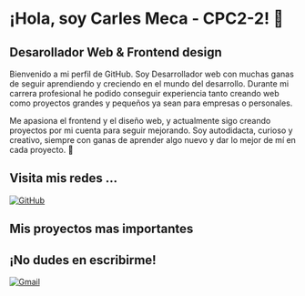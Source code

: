 <div style="text-decoration:none;">
<h1>¡Hola, soy Carles Meca - CPC2-2! 👋</h1>
<h2>Desarollador Web & Frontend design</h2>
</div>

Bienvenido a mi perfil de GitHub. 
Soy Desarrollador web con muchas ganas de seguir aprendiendo y creciendo en el mundo del desarrollo.
Durante mi carrera profesional he podido conseguir experiencia tanto creando web como proyectos grandes y pequeños ya sean para empresas o personales.

Me apasiona el frontend y el diseño web, y actualmente sigo creando proyectos por mi cuenta para seguir mejorando.
Soy autodidacta, curioso y creativo, siempre con ganas de aprender algo nuevo y dar lo mejor de mí en cada proyecto. 🚀

## Visita mis redes ...
[![GitHub](https://img.shields.io/badge/GitHub-181717?style=for-the-badge&logo=github&logoColor=white)](https://github.com/CPC2-2) 

## Mis proyectos mas importantes

## ¡No dudes en escribirme! 
[![Gmail](https://img.shields.io/badge/Gmail-D14836?style=for-the-badge&logo=gmail&logoColor=white)](mailto:cmt.deve@gmail.com)

